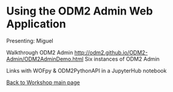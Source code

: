 # Using the ODM2 Admin Web Application
Presenting: Miguel

Walkthrough ODM2 Admin http://odm2.github.io/ODM2-Admin/ODM2AdminDemo.html
Six instances of ODM2 Admin

Links with WOFpy & ODM2PythonAPI in a JupyterHub notebook


[Back to Workshop main page](https://github.com/BiG-CZ/bigcz_wshp2017/blob/master/README.md)
